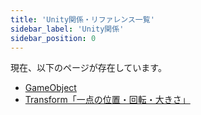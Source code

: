 ```yaml
---
title: 'Unity関係・リファレンス一覧'
sidebar_label: 'Unity関係'
sidebar_position: 0
---
```


現在、以下のページが存在しています。

- [GameObject](/world/udon/reference/unity/gameobject)
- [Transform「一点の位置・回転・大きさ」](/world/udon/reference/unity/transform)

